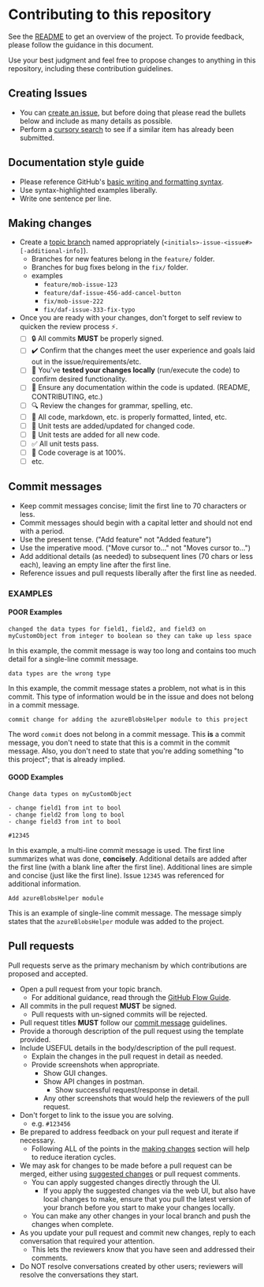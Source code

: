 # Contributing to this repository

See the [README](README.md) to get an overview of the project.
To provide feedback, please follow the guidance in this document.

Use your best judgment and feel free to propose changes to anything in this repository, including these contribution guidelines.

## Creating Issues

- You can [create an issue](../../../issues/new/choose), but before doing that please read the bullets below and include as many details as possible.
- Perform a [cursory search](../../../issues) to see if a similar item has already been submitted.

## Documentation style guide

- Please reference GitHub's [basic writing and formatting syntax][gh-md-syntax-guidance].
- Use syntax-highlighted examples liberally.
- Write one sentence per line.

## Making changes

- Create a [topic branch][topic-branch] named appropriately (`<initials>-issue-<issue#>[-additional-info]`).
  - Branches for new features belong in the `feature/` folder.
  - Branches for bug fixes belong in the `fix/` folder.
  - examples
    - `feature/mob-issue-123`
    - `feature/daf-issue-456-add-cancel-button`
    - `fix/mob-issue-222`
    - `fix/daf-issue-333-fix-typo`
- Once you are ready with your changes, don't forget to self review to quicken the review process ⚡.
  - [ ] 🔒 All commits **MUST** be properly signed.
  - [ ] ✔️ Confirm that the changes meet the user experience and goals laid out in the issue/requirements/etc.
  - [ ] 🧪 You've **tested your changes locally** (run/execute the code) to confirm desired functionality.
  - [ ] 📝 Ensure any documentation within the code is updated. (README, CONTRIBUTING, etc.)
  - [ ] 🔍 Review the changes for grammar, spelling, etc.
  - [ ] 🎨 All code, markdown, etc. is properly formatted, linted, etc.
  - [ ] 🧪 Unit tests are added/updated for changed code.
  - [ ] 🧪 Unit tests are added for all new code.
  - [ ] ✅ All unit tests pass.
  - [ ] 💯 Code coverage is at 100%.
  - [ ] etc.

## Commit messages

- Keep commit messages concise; limit the first line to 70 characters or less.
- Commit messages should begin with a capital letter and should not end with a period.
- Use the present tense. ("Add feature" not "Added feature")
- Use the imperative mood. ("Move cursor to..." not "Moves cursor to...")
- Add additional details (as needed) to subsequent lines (70 chars or less each), leaving an empty line after the first line.
- Reference issues and pull requests liberally after the first line as needed.

### EXAMPLES

#### POOR Examples

```text
changed the data types for field1, field2, and field3 on myCustomObject from integer to boolean so they can take up less space
```

In this example, the commit message is way too long and contains too much detail for a single-line commit message.

```text
data types are the wrong type
```

In this example, the commit message states a problem, not what is in this commit.
This type of information would be in the issue and does not belong in a commit message.

```text
commit change for adding the azureBlobsHelper module to this project
```

The word `commit` does not belong in a commit message.
This **is** a commit message, you don't need to state that this is a commit in the commit message.
Also, you don't need to state that you're adding something "to this project"; that is already implied.

#### GOOD Examples

```text
Change data types on myCustomObject

- change field1 from int to bool
- change field2 from long to bool
- change field3 from int to bool

#12345
```

In this example, a multi-line commit message is used.
The first line summarizes what was done, **concisely**.
Additional details are added after the first line (with a blank line after the first line).
Additional lines are simple and concise (just like the first line).
Issue `12345` was referenced for additional information.

```text
Add azureBlobsHelper module
```

This is an example of single-line commit message.
The message simply states that the `azureBlobsHelper` module was added to the project.

## Pull requests

Pull requests serve as the primary mechanism by which contributions are proposed and accepted.

- Open a pull request from your topic branch.
  - For additional guidance, read through the [GitHub Flow Guide][github-flow-guide].
- All commits in the pull request **MUST** be signed.
  - Pull requests with un-signed commits will be rejected.
- Pull request titles **MUST** follow our [commit message](#commit-messages) guidelines.
- Provide a thorough description of the pull request using the template provided.
- Include USEFUL details in the body/description of the pull request.
  - Explain the changes in the pull request in detail as needed.
  - Provide screenshots when appropriate.
    - Show GUI changes.
    - Show API changes in postman.
      - Show successful request/response in detail.
    - Any other screenshots that would help the reviewers of the pull request.
- Don't forget to link to the issue you are solving.
  - e.g. `#123456`
- Be prepared to address feedback on your pull request and iterate if necessary.
  - Following ALL of the points in the [making changes](#making-changes) section will help to reduce iteration cycles.
- We may ask for changes to be made before a pull request can be merged, either using [suggested changes][gh-suggested-changes] or pull request comments.
  - You can apply suggested changes directly through the UI.
    - If you apply the suggested changes via the web UI, but also have local changes to make, ensure that you pull the latest version of your branch before you start to make your changes locally.
  - You can make any other changes in your local branch and push the changes when complete.
- As you update your pull request and commit new changes, reply to each conversation that required your attention.
  - This lets the reviewers know that you have seen and addressed their comments.
- Do NOT resolve conversations created by other users; reviewers will resolve the conversations they start.

<!-- reference urls -->

[gh-md-syntax-guidance]: https://docs.github.com/en/github/writing-on-github/getting-started-with-writing-and-formatting-on-github/basic-writing-and-formatting-syntax
[gh-suggested-changes]: https://docs.github.com/en/github/collaborating-with-issues-and-pull-requests/incorporating-feedback-in-your-pull-request
[git]: https://git-scm.com/
[github-flow-guide]: https://guides.github.com/introduction/flow/
[topic-branch]: https://www.git-scm.com/book/en/v2/Git-Branching-Branching-Workflows#Topic-Branches
[vscode]: https://code.visualstudio.com/
[developer-workstation-config-docs]: https://plantemoran-appdev.github.io/github-process-docs/workstation-setup/workstation-config/
